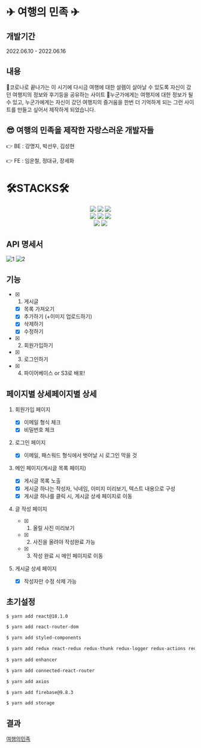 # ✈ 여행의 민족 ✈

## 개발기간

2022.06.10 - 2022.06.16

## 내용
🎉코로나로 끝나가는 이 시기에 다시금 여행에 대한 설렘이 살아날 수 있도록 자신이 갔던 여행지의 정보와 후기등을 공유하는 사이트
🎉누군가에게는 여행지에 대한 정보가 될 수 있고, 누군가에게는 자신이 갔던 여행지의 즐거움을 한번 더 기억하게 되는 그런 사이트를 만들고 싶어서 제작하게 되었습니다.

## 😎 여행의 민족을 제작한 자랑스러운 개발자들

👉 BE : 강명지, 박선우, 김성현

👉 FE : 임운철, 정대규, 장세화


<div><h1>🛠STACKS🛠</h1></div>   
<div align=center> 
   <img src="https://img.shields.io/badge/html5-E34F26?style=for-the-badge&logo=html5&logoColor=white"> 
  <img src="https://img.shields.io/badge/css-1572B6?style=for-the-badge&logo=css3&logoColor=white"> 
  <img src="https://img.shields.io/badge/javascript-F7DF1E?style=for-the-badge&logo=javascript&logoColor=black"> 
  <br>
  <img src="https://img.shields.io/badge/firebase-FFCA28?style=for-the-badge&logo=firebase&logoColor=white">
  <img src="https://img.shields.io/badge/react-61DAFB?style=for-the-badge&logo=react&logoColor=black">   
  <img src="https://img.shields.io/badge/redux-764ABC?style=for-the-badge&logo=redux&logoColor=purple">   
  <br>
  <img src="https://img.shields.io/badge/styledcomponents-DB7093?style=for-the-badge&logo=styledcomponents&logoColor=pink">   
  <img src="https://img.shields.io/badge/amazons3-569A31?style=for-the-badge&logo=amazons3&logoColor=green">     
</div>


## API 명세서


![1](https://user-images.githubusercontent.com/105141025/174037627-70c9f058-e93a-4a35-a529-6562a298c429.png)
![2](https://user-images.githubusercontent.com/105141025/174037641-b7fc02b4-1ba1-4e53-9e69-0eb885c63683.png)


## 기능

- [x] 1. 게시글
  - [x] 목록 가져오기
  - [x] 추가하기 (+이미지 업로드하기)
  - [x] 삭제하기
  - [x] 수정하기
- [x] 2. 회원가입하기
- [x] 3. 로그인하기
- [x] 4. 파이어베이스 or S3로 배포!

## 페이지별 상세페이지별 상세

1. 회원가입 페이지

   - [x] 이메일 형식 체크
   - [x] 비밀번호 체크

2. 로그인 페이지

   - [x] 이메일, 패스워드 형식에서 벗어날 시 로그인 막을 것

3. 메인 페이지(게시글 목록 페이지)

   - [x] 게시글 목록 노출
   - [x] 게시글 하나는 작성자, 닉네임, 이미지 미리보기, 텍스트 내용으로 구성
   - [x] 게시글 하나를 클릭 시, 게시글 상세 페이지로 이동

4. 글 작성 페이지
   - [x] 1. 올릴 사진 미리보기
   - [x] 2. 사진을 올려야 작성완료 가능     
   - [x] 3. 작성 완료 시 메인 페이지로 이동

5. 게시글 상세 페이지

   - [x] 작성자만 수정 삭제 가능

## 초기설정

```bash
$ yarn add react@18.1.0

$ yarn add react-router-dom

$ yarn add styled-components

$ yarn add redux react-redux redux-thunk redux-logger redux-actions redux-devtools-extension
 
$ yarn add enhancer

$ yarn add connected-react-router

$ yarn add axios

$ yarn add firebase@9.8.3

$ yarn add storage
```

## 결과

[여행의민족](http://goldenduck3.s3-website.ap-northeast-2.amazonaws.com)
